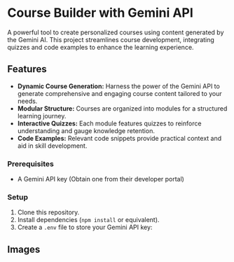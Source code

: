 # Course Builder with Gemini API

A powerful tool to create personalized courses using content generated by the Gemini AI. This project streamlines course development, integrating quizzes and code examples to enhance the learning experience.

## Features

- **Dynamic Course Generation:** Harness the power of the Gemini API to generate comprehensive and engaging course content tailored to your needs.
- **Modular Structure:** Courses are organized into modules for a structured learning journey.
- **Interactive Quizzes:** Each module features quizzes to reinforce understanding and gauge knowledge retention.
- **Code Examples:** Relevant code snippets provide practical context and aid in skill development.

### Prerequisites

- A Gemini API key (Obtain one from their developer portal)

### Setup

1. Clone this repository.
2. Install dependencies (`npm install` or equivalent).
3. Create a `.env` file to store your Gemini API key:

## Images


